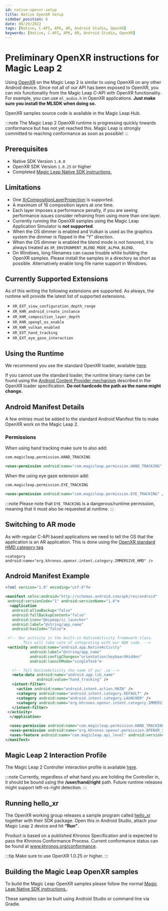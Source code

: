 ```yaml
---
id: native-openxr-setup
title: Native OpenXR Setup
sidebar_position: 6
date: 08/29/2022
tags: [Native, C-API, APK, AR, Android Studio, OpenXR]
keywords: [Native, C-API, APK, AR, Android Studio, OpenXR]
---
```


# Preliminary OpenXR instructions for Magic Leap 2

Using [OpenXR](https://registry.khronos.org/OpenXR/specs/1.0/html/xrspec.html) on the Magic Leap 2 is similar to using OpenXR on any other Android device. Since not all of our API has been exposed to OpenXR, you can mix functionality from the Magic Leap C-API with OpenXR functionality. For example, you can use `ml_audio.h` in OpenXR applications. **Just make sure you install the MLSDK when doing so.**

OpenXR samples source code is available in the Magic Leap Hub.

:::note
 The Magic Leap 2 OpenXR runtime is progressing quickly towards conformance but has not yet reached this. Magic Leap is strongly committed to reaching conformance as soon as possible!
:::

## Prerequisites

- Native SDK Version `1.0.0`
- OpenXR SDK Version `1.0.25` or higher
- Completed [Magic Leap Native SDK instructions.](/versioned_docs/version-1.1.0-dev2/guides/native/getting-started/native-getting-started.md)

## Limitations

- One [XrCompositionLayerProjection](https://registry.khronos.org/OpenXR/specs/1.0/html/xrspec.html#XrCompositionLayerProjection) is supported.
- A maximum of 16 composition layers at one time.
- Each layer imposes a performance penalty, if you are seeing performance issues consider refraining from using more than one layer.
- Currently running the OpenXR samples using the Magic Leap Application Simulator is **not supported**.
- When the OS dimmer is enabled and Vulkan is used as the graphics system the dimmer is flipped in the “Y” direction.
- When the OS dimmer is enabled the blend mode is not honored, it is always treated as `XR_ENVIRONMENT_BLEND_MODE_ALPHA_BLEND`.
- On Windows, long filenames can cause trouble while building the OpenXR samples. Please install the samples in a directory as short as possible. Alternatively enable long file name support in Windows.

## Currently Supported Extensions

As of this writing the following extensions are supported. As always, the runtime will provide the latest list of supported extensions.

- `XR_EXT_view_configuration_depth_range`
- `XR_KHR_android_create_instance`
- `XR_KHR_composition_layer_depth`
- `XR_KHR_opengl_es_enable`
- `XR_KHR_vulkan_enabled`
- `XR_EXT_hand_tracking`
- `XR_EXT_eye_gaze_interaction`

## Using the Runtime

We recommend you use the standard OpenXR loader, available [here](https://github.com/KhronosGroup/OpenXR-SDK).

If you cannot use the standard loader, the runtime binary name can be found using the [Android Content Provider mechanism](https://registry.khronos.org/OpenXR/specs/1.0/loader.html#active-runtime-information) described in the OpenXR loader specification. **Do not hardcode the path as the name might change.**

## Android Manifest Details

A few entries must be added to the standard Android Manifest file to make OpenXR work on the Magic Leap 2.

### Permissions

When using hand tracking make sure to also add:

```xml
com.magicleap.permission.HAND_TRACKING

<uses-permission android:name="com.magicleap.permission.HAND_TRACKING" />
```

When the using eye gaze extension add:

```xml
com.magicleap.permission.EYE_TRACKING

<uses-permission android:name="com.magicleap.permission.EYE_TRACKING" />
```

:::note
Please note that `EYE_TRACKING` is a dangerous/runtime permission, meaning that it must also be requested at runtime.
:::

## Switching to AR mode

As with regular C-API based applications we need to tell the OS that the application is an AR application. This is done using the [OpenXR standard HMD category tag](https://registry.khronos.org/OpenXR/specs/1.0/html/xrspec.html#android-runtime-category).

`<category android:name="org.khronos.openxr.intent.category.IMMERSIVE_HMD" />`

## Android Manifest Example

```xml
<?xml version="1.0" encoding="utf-8"?>

<manifest xmlns:android="http://schemas.android.com/apk/res/android"
 android:versionCode="1" android:versionName="1.0">
  <application
   android:allowBackup="false"
   android:fullBackupContent="false"
   android:icon="@mipmap/ic_launcher"
   android:label="@string/app_name"
   android:hasCode="false">

 <!-- Our activity is the built-in NativeActivity framework class.
     	This will take care of integrating with our NDK code. -->
 <activity android:name="android.app.NativeActivity"
           android:label="@string/app_name"
           android:configChanges="orientation|keyboardHidden"
           android:launchMode="singleTask">

   <!-- Tell NativeActivity the name of our .so -->
   <meta-data android:name="android.app.lib_name"
              android:value="hand_tracking" />
   <intent-filter>
     <action android:name="android.intent.action.MAIN" />
     <category android:name="android.intent.category.DEFAULT" />
     <category android:name="android.intent.category.LAUNCHER" />
     <category android:name="org.khronos.openxr.intent.category.IMMERSIVE_HMD" />
   </intent-filter>
 </activity>
  </application>

  <uses-permission android:name="com.magicleap.permission.HAND_TRACKING" />
  <uses-permission android:name="org.khronos.openxr.permission.OPENXR_SYSTEM" />
  <uses-feature android:name="com.magicleap.api_level" android:version="20" />
</manifest>

```

## Magic Leap 2 Interaction Profile

The Magic Leap 2 Controller interaction profile is available [here](https://registry.khronos.org/OpenXR/specs/1.0/html/xrspec.html#XR_ML_ml2_controller_interaction).

:::note
Currently, regardless of what hand you are holding the Controller in, it should be bound using the **/user/hand/right** path. Future runtime releases might support left-vs-right detection.
:::

## Running hello_xr

The OpenXR working group releases a sample program called [hello_xr](https://github.com/KhronosGroup/OpenXR-SDK-Source/tree/main/src/tests/hello_xr) together with their SDK package. Open this in Android Studio, attach your Magic Leap 2 device and hit **“Run”**.

Product is based on a published Khronos Specification and is expected to pass the Khronos Conformance Process. Current conformance status can be found at www.khronos.org/conformance.

:::tip
Make sure to use OpenXR 1.0.25 or higher.
:::

## Building the Magic Leap OpenXR samples

To build the Magic Leap OpenXR samples please follow the normal [Magic Leap Native SDK instructions.](/versioned_docs/version-1.1.0-dev2/guides/native/getting-started/native-getting-started.md).

These samples can be built using Android Studio or command line via Gradle.

